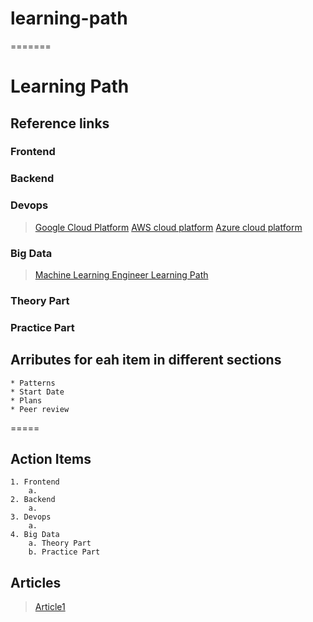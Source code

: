 # learning-path
=======
# Learning Path

## Reference links
### Frontend

### Backend

### Devops
>  [Google Cloud Platform](https://learndigital.withgoogle.com/digitalgarage)
>  [AWS cloud platform](https://www.aws.training)
>  [Azure cloud platform](https://docs.microsoft.com/en-us/learn/azure/)
### Big Data
>  [Machine Learning Engineer Learning Path](https://medium.com/machine-learning-world/learning-path-for-machine-learning-engineer-a7d5dc9de4a4)
### Theory Part

### Practice Part

## Arributes for eah item in different sections
    * Patterns
    * Start Date
    * Plans
    * Peer review
    

=====
## Action Items
    1. Frontend 
        a. 
    2. Backend
        a.
    3. Devops
        a. 
    4. Big Data
        a. Theory Part
        b. Practice Part

## Articles
> [Article1]()